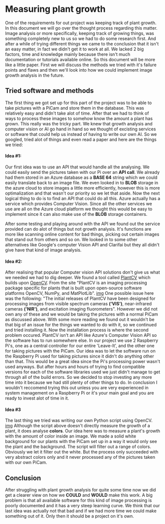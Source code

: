 # Measuring plant growth
One of the requirements for out project was keeping track of plant growth. In this document we will go over the thought process regarding this matter. Image analysis or more specifically, keeping track of growing things, was something completely new to us so we had to do some research first. And after a while of trying different things we came to the conclusion that it isn't an easy matter, in fact we didn't get it to work at all. We lacked 2 big factors, time and knowledge mainly because there isn't much documentation or tutorials available online. So this document will be more like a little paper. First we will discuss the methods we tried with it's failure points and flaws and then we'll look into how we could implement image growth analysis in the future.

## Tried software and methods
The first thing we got set up for this part of the project was to be able to take pictures with a PiCam and store them in the database. This was relatively easy and didn't take alot of time. After that we had to think of ways to process these images to somehow know the amount a plant has grown. This really was the tricky part. We knew that growth analysis and computer vision or AI go hand in hand so we thought of excisting services or software that could help us instead of having to write our own AI. So we googled, tried alot of things and even read a paper and here are the things we tried:

#### Idea #1:
Our first idea was to use an API that would handle all the analysing. We could easily send the pictures taken with our Pi over an **API call**. We already had them stored in an Azure database as a **BASE 64** string which we could easily translate back to an image file. We even looked in to **BLOB** storage in the azure cloud to store images a little more efficiently, however this is more optimalization and that wasn't our priority so we let that aside. 
Now the next logical thing to do is to find an API that could do all this. Azure actually has a service which provides Computer Vision. Since all the other services we use are all on the Azure cloud platform we thought this would be easy to implement since it can also make use of the **BLOB** storage containers.

After some testing and playing around with the API we found out the service provided can do alot of things but not growth analysis. It's functions are more like scanning online content for bad things, picking out certain images that stand out from others and so on. We looked in to some other alternatives like Google's computer Vision API and Clarifai but they all didn't give have that kind of image analysis.

#### Idea #2:
After realising that popular Computer vision API solutions don't give us what we needed we had to dig deeper. We found a tool called [PlantCV](https://plantcv.danforthcenter.org/) which builds upon [OpenCV](https://opencv.org/). From the site "PlantCV is an imaging processing package specific for plants that is built upon open-source software platforms OpenCV, NumPy, and MatPlotLib". 
[img](https://github.com/AP-Elektronica-ICT/iot18-LF1/blob/master/doc/img/PlantCV1.JPG)
One possible issue here was the following: "The initial releases of PlantCV have been designed for processing images from visible spectrum cameras **('VIS')**, near-infrared cameras **('NIR')**, and excitation imaging fluorometers". However we did not own any of these and we would be taking the pictures with a normal PiCam as discussed above. With some more reading we found out it wouldn't be that big of an issue for the things we wanted to do with it, so we continued and tried installing it.
Now the installation process is where the second problem occured. PlantCV isn't an API like Azure's Computer Vision API so the software has to run somewhere else. In our project we use 2 Raspberry Pi's, one as a central controller for our entire 'Leave-It', and the other one for taking pictures with the PiCam. Our idea was to let the software run on the Raspberry Pi used for taking pictures since it didn't do anything other than that. This would be a great idea since the Pi's processing power wasn't used anyways. But after hours and hours of trying to find compatible versions for each of the software libraries used we just didn't manage to get through all of the build errors.
So we decided to stop investing any more time into it because we had still plenty of other things to do. 
In conclusion I wouldn't reccomend trying this out unless you are very experienced in system management on a Raspberry Pi or it's your main goal and you are ready to invest alot of time in it.

#### Idea #3
The last thing we tried was writing our own Python script using OpenCV.
[img](https://github.com/AP-Elektronica-ICT/iot18-LF1/blob/master/doc/img/OpenCV1.JPG)
Although the script above doesn't directly measure the growth of a plant, it does analyse **colors**. Our idea here was to measure a plant's growth with the amount of color inside an image. We made a solid white background for our plants with the PiCam set up in a way it would only see the plant and the background. The script will filter out a range of colors. Obviously we let it filter out the white. 
But the process only succeeded with very abstract colors only and it never processed any of the pictures taken with our own PiCam.


## Conclusion
After struggling with plant growth analysis for quite some time now we did get a clearer view on how we **COULD** and **WOULD** make this work. A big problem is that all available software for this kind of image processing is poorly documented and it has a very steep learning curve. We think that our last idea was actually not that bad and if we had more time we could make something out of it. Only then it should be a project on it's own.
